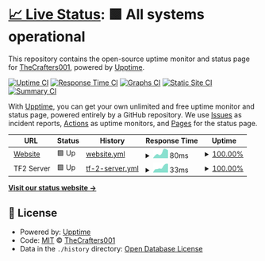 # [📈 Live Status](https://TheCrafters001.github.io/status): <!--live status--> **🟩 All systems operational**

This repository contains the open-source uptime monitor and status page for [TheCrafters001](http://thecrafters001.github.io/?ref=github), powered by [Upptime](https://github.com/upptime/upptime).

[![Uptime CI](https://github.com/TheCrafters001/status/workflows/Uptime%20CI/badge.svg)](https://github.com/TheCrafters001/status/actions?query=workflow%3A%22Uptime+CI%22)
[![Response Time CI](https://github.com/TheCrafters001/status/workflows/Response%20Time%20CI/badge.svg)](https://github.com/TheCrafters001/status/actions?query=workflow%3A%22Response+Time+CI%22)
[![Graphs CI](https://github.com/TheCrafters001/status/workflows/Graphs%20CI/badge.svg)](https://github.com/TheCrafters001/status/actions?query=workflow%3A%22Graphs+CI%22)
[![Static Site CI](https://github.com/TheCrafters001/status/workflows/Static%20Site%20CI/badge.svg)](https://github.com/TheCrafters001/status/actions?query=workflow%3A%22Static+Site+CI%22)
[![Summary CI](https://github.com/TheCrafters001/status/workflows/Summary%20CI/badge.svg)](https://github.com/TheCrafters001/status/actions?query=workflow%3A%22Summary+CI%22)

With [Upptime](https://upptime.js.org), you can get your own unlimited and free uptime monitor and status page, powered entirely by a GitHub repository. We use [Issues](https://github.com/TheCrafters001/status/issues) as incident reports, [Actions](https://github.com/TheCrafters001/status/actions) as uptime monitors, and [Pages](https://TheCrafters001.github.io/status) for the status page.

<!--start: status pages-->
<!-- This summary is generated by Upptime (https://github.com/upptime/upptime) -->
<!-- Do not edit this manually, your changes will be overwritten -->
<!-- prettier-ignore -->
| URL | Status | History | Response Time | Uptime |
| --- | ------ | ------- | ------------- | ------ |
| <img alt="" src="https://icons.duckduckgo.com/ip3/thecrafters001.github.io.ico" height="13"> [Website](https://thecrafters001.github.io) | 🟩 Up | [website.yml](https://github.com/TheCrafters001/status/commits/HEAD/history/website.yml) | <details><summary><img alt="Response time graph" src="./graphs/website/response-time-week.png" height="20"> 80ms</summary><br><a href="https://TheCrafters001.github.io/status/history/website"><img alt="Response time 92" src="https://img.shields.io/endpoint?url=https%3A%2F%2Fraw.githubusercontent.com%2FTheCrafters001%2Fstatus%2FHEAD%2Fapi%2Fwebsite%2Fresponse-time.json"></a><br><a href="https://TheCrafters001.github.io/status/history/website"><img alt="24-hour response time 51" src="https://img.shields.io/endpoint?url=https%3A%2F%2Fraw.githubusercontent.com%2FTheCrafters001%2Fstatus%2FHEAD%2Fapi%2Fwebsite%2Fresponse-time-day.json"></a><br><a href="https://TheCrafters001.github.io/status/history/website"><img alt="7-day response time 80" src="https://img.shields.io/endpoint?url=https%3A%2F%2Fraw.githubusercontent.com%2FTheCrafters001%2Fstatus%2FHEAD%2Fapi%2Fwebsite%2Fresponse-time-week.json"></a><br><a href="https://TheCrafters001.github.io/status/history/website"><img alt="30-day response time 83" src="https://img.shields.io/endpoint?url=https%3A%2F%2Fraw.githubusercontent.com%2FTheCrafters001%2Fstatus%2FHEAD%2Fapi%2Fwebsite%2Fresponse-time-month.json"></a><br><a href="https://TheCrafters001.github.io/status/history/website"><img alt="1-year response time 92" src="https://img.shields.io/endpoint?url=https%3A%2F%2Fraw.githubusercontent.com%2FTheCrafters001%2Fstatus%2FHEAD%2Fapi%2Fwebsite%2Fresponse-time-year.json"></a></details> | <details><summary><a href="https://TheCrafters001.github.io/status/history/website">100.00%</a></summary><a href="https://TheCrafters001.github.io/status/history/website"><img alt="All-time uptime 100.00%" src="https://img.shields.io/endpoint?url=https%3A%2F%2Fraw.githubusercontent.com%2FTheCrafters001%2Fstatus%2FHEAD%2Fapi%2Fwebsite%2Fuptime.json"></a><br><a href="https://TheCrafters001.github.io/status/history/website"><img alt="24-hour uptime 100.00%" src="https://img.shields.io/endpoint?url=https%3A%2F%2Fraw.githubusercontent.com%2FTheCrafters001%2Fstatus%2FHEAD%2Fapi%2Fwebsite%2Fuptime-day.json"></a><br><a href="https://TheCrafters001.github.io/status/history/website"><img alt="7-day uptime 100.00%" src="https://img.shields.io/endpoint?url=https%3A%2F%2Fraw.githubusercontent.com%2FTheCrafters001%2Fstatus%2FHEAD%2Fapi%2Fwebsite%2Fuptime-week.json"></a><br><a href="https://TheCrafters001.github.io/status/history/website"><img alt="30-day uptime 100.00%" src="https://img.shields.io/endpoint?url=https%3A%2F%2Fraw.githubusercontent.com%2FTheCrafters001%2Fstatus%2FHEAD%2Fapi%2Fwebsite%2Fuptime-month.json"></a><br><a href="https://TheCrafters001.github.io/status/history/website"><img alt="1-year uptime 100.00%" src="https://img.shields.io/endpoint?url=https%3A%2F%2Fraw.githubusercontent.com%2FTheCrafters001%2Fstatus%2FHEAD%2Fapi%2Fwebsite%2Fuptime-year.json"></a></details>
| <img alt="" src="https://steamcdn-a.akamaihd.net/apps/tf2/blog/images/favicon.ico" height="13"> TF2 Server | 🟩 Up | [tf-2-server.yml](https://github.com/TheCrafters001/status/commits/HEAD/history/tf-2-server.yml) | <details><summary><img alt="Response time graph" src="./graphs/tf-2-server/response-time-week.png" height="20"> 33ms</summary><br><a href="https://TheCrafters001.github.io/status/history/tf-2-server"><img alt="Response time 43" src="https://img.shields.io/endpoint?url=https%3A%2F%2Fraw.githubusercontent.com%2FTheCrafters001%2Fstatus%2FHEAD%2Fapi%2Ftf-2-server%2Fresponse-time.json"></a><br><a href="https://TheCrafters001.github.io/status/history/tf-2-server"><img alt="24-hour response time 22" src="https://img.shields.io/endpoint?url=https%3A%2F%2Fraw.githubusercontent.com%2FTheCrafters001%2Fstatus%2FHEAD%2Fapi%2Ftf-2-server%2Fresponse-time-day.json"></a><br><a href="https://TheCrafters001.github.io/status/history/tf-2-server"><img alt="7-day response time 33" src="https://img.shields.io/endpoint?url=https%3A%2F%2Fraw.githubusercontent.com%2FTheCrafters001%2Fstatus%2FHEAD%2Fapi%2Ftf-2-server%2Fresponse-time-week.json"></a><br><a href="https://TheCrafters001.github.io/status/history/tf-2-server"><img alt="30-day response time 38" src="https://img.shields.io/endpoint?url=https%3A%2F%2Fraw.githubusercontent.com%2FTheCrafters001%2Fstatus%2FHEAD%2Fapi%2Ftf-2-server%2Fresponse-time-month.json"></a><br><a href="https://TheCrafters001.github.io/status/history/tf-2-server"><img alt="1-year response time 43" src="https://img.shields.io/endpoint?url=https%3A%2F%2Fraw.githubusercontent.com%2FTheCrafters001%2Fstatus%2FHEAD%2Fapi%2Ftf-2-server%2Fresponse-time-year.json"></a></details> | <details><summary><a href="https://TheCrafters001.github.io/status/history/tf-2-server">100.00%</a></summary><a href="https://TheCrafters001.github.io/status/history/tf-2-server"><img alt="All-time uptime 100.00%" src="https://img.shields.io/endpoint?url=https%3A%2F%2Fraw.githubusercontent.com%2FTheCrafters001%2Fstatus%2FHEAD%2Fapi%2Ftf-2-server%2Fuptime.json"></a><br><a href="https://TheCrafters001.github.io/status/history/tf-2-server"><img alt="24-hour uptime 100.00%" src="https://img.shields.io/endpoint?url=https%3A%2F%2Fraw.githubusercontent.com%2FTheCrafters001%2Fstatus%2FHEAD%2Fapi%2Ftf-2-server%2Fuptime-day.json"></a><br><a href="https://TheCrafters001.github.io/status/history/tf-2-server"><img alt="7-day uptime 100.00%" src="https://img.shields.io/endpoint?url=https%3A%2F%2Fraw.githubusercontent.com%2FTheCrafters001%2Fstatus%2FHEAD%2Fapi%2Ftf-2-server%2Fuptime-week.json"></a><br><a href="https://TheCrafters001.github.io/status/history/tf-2-server"><img alt="30-day uptime 100.00%" src="https://img.shields.io/endpoint?url=https%3A%2F%2Fraw.githubusercontent.com%2FTheCrafters001%2Fstatus%2FHEAD%2Fapi%2Ftf-2-server%2Fuptime-month.json"></a><br><a href="https://TheCrafters001.github.io/status/history/tf-2-server"><img alt="1-year uptime 100.00%" src="https://img.shields.io/endpoint?url=https%3A%2F%2Fraw.githubusercontent.com%2FTheCrafters001%2Fstatus%2FHEAD%2Fapi%2Ftf-2-server%2Fuptime-year.json"></a></details>

<!--end: status pages-->

[**Visit our status website →**](https://TheCrafters001.github.io/status)

## 📄 License

- Powered by: [Upptime](https://github.com/upptime/upptime)
- Code: [MIT](./LICENSE) © [TheCrafters001](http://thecrafters001.github.io/?ref=github)
- Data in the `./history` directory: [Open Database License](https://opendatacommons.org/licenses/odbl/1-0/)
